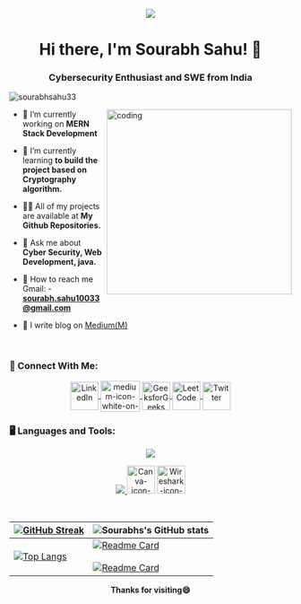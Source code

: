 <p align="center">
  <img src="https://i.ibb.co/Cpckhz9/bnner.png" />
</p>
<h1 align="center">Hi there, I'm Sourabh Sahu! 👋</h1>
<h3 align="center">Cybersecurity Enthusiast and SWE from India</h3>

<p align="left"> 
<img src="https://komarev.com/ghpvc/?username=sourabhsahu33&label=Profile%20views&color=0e75b6&style=flat" alt="sourabhsahu33" /> </p>

<img align="right" alt= "coding" width="330" hight="330" src = "https://i.ibb.co/6mzmhL1/rrr2.png">

- 🔭 I’m currently working on **MERN Stack Development**

- 🌱 I’m currently learning **to build the project based on Cryptography algorithm.**

- 👨‍💻 All of my projects are available at **My Github Repositories.**

- 💬 Ask me about **Cyber Security, Web Development, java.**

- 📱 How to reach me Gmail: - <strong>sourabh.sahu10033@gmail.com</strong>
- 📑 I write blog on [Medium(M)](https://medium.com/@sourabh.sahu10033)
<br>

### 🤝 Connect With Me:

<!--icons and links-->
<p align="center">
  <a href="#" target="_blank">
    <img align="center" src="https://user-images.githubusercontent.com/88904952/234979284-68c11d7f-1acc-4f0c-ac78-044e1037d7b0.png" alt="LinkedIn" height="50" width="50" />
  </a>
    <a href="https://medium.com/@sourabh.sahu10033" target="_blank">
     <img align="center" src="https://i.ibb.co/ZG3qWLm/medium-icon-white-on-black.png" alt="medium-icon-white-on-black" border="0" alt="Medium" height="55" width="70"/>
  </a>
  <a href="#" target="_blank">
    <img align="center" src="https://img.icons8.com/?size=512&id=AbQBhN9v62Ob&format=png" alt="GeeksforGeeks" height="50" width="50" />
  </a>
  <a href="#" target="_blank">
    <img align="center" src="https://img.icons8.com/?size=512&id=9L16NypUzu38&format=png" alt="LeetCode" height="50" width="50" />
  </a>
   <a href="#" target="_blank">
    <img align="center" src="https://skillicons.dev/icons?i=twitter" alt="Twitter" height="50" width="50" />
  </a>
</p>


### 🖥️ Languages and Tools:

<p align="center">
  <a href="https://skillicons.dev">
    <img src="https://skillicons.dev/icons?i=html,css,javascript,github,java,matlab,processing,bootstrap,git,linux,discord,react,php,mysql" />
  </a>
</p>
<p align="center">
  <a href="https://skillicons.dev">
      <img src="https://skillicons.dev/icons?i=cpp,python,vscode&perline=14" />
  </a>
  <a href="https://ibb.co/sQ1fXHh"><img src="https://i.ibb.co/sQ1fXHh/Canva-icon-2021tt.png" alt="Canva-icon-2021tt" border="0" height="50" width="50"></a>
  <a href="https://www.wireshark.org/"><img src="https://i.ibb.co/jkhJksB/Wireshark-icon-svg.png" alt="Wireshark-icon-svg" border="0"height="50" width="50"></a>
  </p>
</br>

|[![GitHub Streak](https://streak-stats.demolab.com/?user=sourabhsahu33&theme=dark)](https://git.io/streak-stats) | ![Sourabhs's GitHub stats](https://github-readme-stats.vercel.app/api?username=sourabhsahu33&show_icons=true&theme=radical) |
| --- | --- |
[![Top Langs](https://github-readme-stats.vercel.app/api/top-langs/?username=Sourabhsahu33&layout=pie)](https://github.com/Sourabhsahu33/Sourabhsahu33) | [![Readme Card](https://github-readme-stats.vercel.app/api/pin/?username=sourabhsahu33&repo=Software-Approach-Enigma-Machine-)](https://github.com/Sourabhsahu33/Software-Approach-Enigma-Machine-) </br></br>[![Readme Card](https://github-readme-stats.vercel.app/api/pin/?username=sourabhsahu33&repo=Portfolio-web)](https://github.com/Sourabhsahu33/Portfolio-web)


 <b><p align="center" dir="auto">Thanks for visiting<g-emoji class="g-emoji" alias="smile" fallback-src="https://github.githubassets.com/images/icons/emoji/unicode/1f604.png">😄</g-emoji></p></b>
